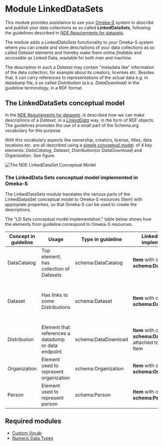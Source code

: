Module LinkedDataSets
=====================


This module provides assistance to use your [Omeka-S](https://omeka.org/s/) system
to *describe* and *publish* your data collections as so called  **LinkedDataSets**,
following the guidelines described in [NDE Requirements for datasets](https://netwerk-digitaal-erfgoed.github.io/requirements-datasets/).

The module adds a *LinkedDataSets* functionality to your Omeka-S system where you can create and store
descriptions of your data collections as so called *Dataset* elements and thereby make them online  *findable* and *accessible*
as Linked Data, readable for both man and machine.

The description in such a *Dataset* may contain "metadata like" information of the data collection, for example 
about its creators, licenses etc. 
Besides that, it can carry references to representations of the actual data e.g. in  datadump file,
a so called *Distribution* (a.k.a. *DataDownload*) in the guideline terminology, in a RDF format.

## The LinkedDataSets conceptual model

In the [NDE Requirements for datasets](https://netwerk-digitaal-erfgoed.github.io/requirements-datasets/).
is described how we can make descriptions of a *Dataset*, in a [*LinkedData*]() way, in the form of RDF objects.
The guidelines promotes the use of a small part of the Schema.org vocabulary for this purpose.

With this vocabulary aspects like ownership, creators, license, titles, data locations etc. are all described
using a [simple conceptual model](https://netwerk-digitaal-erfgoed.github.io/requirements-datasets/#conceptual-model).
of 4 key elements: *DataCatalog*, *Dataset*, *Distribution*(or *DataDownload*) and *Organization*.
See figure. 

![The NDE LinkedDataSet Conceptual Model](./nde_conceptual_model.png)

### The LinkedData Sets conceptual model implemented in Omeka-S

The LinkedDataSets module translates the various parts of the LinkedDatasSet conceptual model to
Omeka-S resources (Item) with appropiate properties, so that Omeka-S can be used to create
the descriptions.

The "LD Sets conceptual model implementation." table below shows how the elements from
guideline correspond to Omeka-S resources.

| Concept in guideline | Usage | Type in guideline | LinkedDataSets implementation | Remarks |
|---|---|---|---|---|
| DataCatalog | Top element, has collection of Datasets | schema:DataCatalog | **Item** with class **schema:DataCatalog** | resource template DataCatalog |
| Dataset | Has links to some Distributions | schema:Dataset | **Item** with class **schema:Dataset** | resource template Dataset attached to a DataCatalog Item |
| Distribution | Element that references a datadump or data endpoint | schema:DataDownload | **Item** with class **schema:DataDownload** attached to a Dataset Item| resource template LDS Distribution |
| Organization | Element used to represent organization | schema:Organization | **Item** with class **schema:Organization** | resource template LDS Organization |
| Person | Element used to represent person | schema:Person | **Item** with class **schema:Person** | resource template LDS Person |

## Required modules

 - [Custom Vocab](https://github.com/omeka-s-modules/CustomVocab)
 - [Numeric Data Types](https://github.com/omeka-s-modules/NumericDataTypes)
